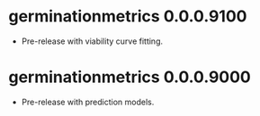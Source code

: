 # germinationmetrics  0.0.0.9100

* Pre-release with viability curve fitting.

# germinationmetrics  0.0.0.9000

* Pre-release with prediction models.
